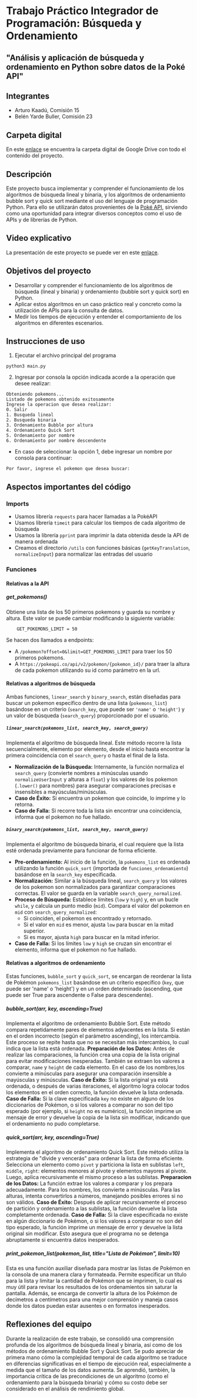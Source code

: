 # Trabajo Práctico Integrador de Programación: Búsqueda y Ordenamiento
## "Análisis y aplicación de búsqueda y ordenamiento en Python sobre datos de la Poké API"

## Integrantes

- Arturo Kaadú, Comisión 15
- Belén Yarde Buller, Comisión 23

## Carpeta digital 

En este [enlace](https://drive.google.com/drive/folders/1xX3k4BufiF828CFBPqrVavEFupXtGB5e?usp=drive_link) se encuentra la carpeta digital de Google Drive con todo el contenido del proyecto.

## Descripción

Este proyecto busca implementar y comprender el funcionamiento de los algoritmos de búsqueda lineal y binaria, y los algoritmos de ordenamiento bubble sort y quick sort mediante el uso del lenguaje de programación Python. Para ello se utilizarán datos provenientes de la [Poké API](https://pokeapi.co/), sirviendo como una oportunidad para integrar diversos conceptos como el uso de APIs y de librerías de Python.

## Video explicativo

La presentación de este proyecto se puede ver en este [enlace](https://youtu.be/h9AMFHeEWss).

## Objetivos del proyecto

- Desarrollar y comprender el funcionamiento de los algoritmos de búsqueda (lineal y binaria) y ordenamiento (bubble sort y quick sort) en Python.
- Aplicar estos algoritmos en un caso práctico real y concreto como la utilización de APIs para la consulta de datos.
- Medir los tiempos de ejecución y entender el comportamiento de los algoritmos en diferentes escenarios.

## Instrucciones de uso

1. Ejecutar el archivo principal del programa
```
python3 main.py
```
2. Ingresar por consola la opción indicada acorde a la operación que desee realizar:
```
Obteniendo pokemons...
Listado de pokemons obtenido exitosamente
Ingrese la operacion que desea realizar:
0. Salir
1. Busqueda lineal
2. Busqueda binaria
3. Ordenamiento Bubble por altura
4. Ordenamiento Quick Sort
5. Ordenamiento por nombre
6. Ordenamiento por nombre descendente
```
- En caso de seleccionar la opción 1, debe ingresar un nombre por consola para continuar:
```
Por favor, ingrese el pokemon que desea buscar:
```

## Aspectos importantes del código

### Imports

- Usamos librería `requests` para hacer llamadas a la PokéAPI
- Usamos librería `timeit` para calcular los tiempos de cada algoritmo de búsqueda
- Usamos la librería `pprint` para imprimir la data obtenida desde la API de manera ordenada
- Creamos el directorio `/utils` con funciones básicas (`getKeyTranslation`, `normalizeInput`) para normalizar las entradas del usuario

### Funciones

#### Relativas a la API

##### get_pokemons()

Obtiene una lista de los 50 primeros pokemons y guarda su nombre y altura. Este valor se puede cambiar modificando la siguiente variable:
```
    GET_POKEMONS_LIMIT = 50
```
Se hacen dos llamados a endpoints:
- A `/pokemon?offset=0&limit=GET_POKEMONS_LIMIT` para traer los 50 primeros pokemons.
- A `https://pokeapi.co/api/v2/pokemon/{pokemon_id}/` para traer la altura de cada pokemon utilizando su id como parámetro en la url.

#### Relativas a algoritmos de búsqueda

Ambas funciones, `linear_search` y `binary_search`, están diseñadas para buscar un pokemon específico dentro de una lista (`pokemons_list`) basándose en un criterio (`search_key`, que puede ser `'name'` o `'height'`) y un valor de búsqueda (`search_query`) proporcionado por el usuario.

##### `linear_search(pokemons_list, search_key, search_query)`

Implementa el algoritmo de búsqueda lineal. Este método recorre la lista secuencialmente, elemento por elemento, desde el inicio hasta encontrar la primera coincidencia con el `search_query` o hasta el final de la lista.
- **Normalización de la Búsqueda:** Internamente, la función normaliza el `search_query` (convierte nombres a minúsculas usando `normalizeUserInput` y alturas a `float`) y los valores de los pokemon (`.lower()` para nombres) para asegurar comparaciones precisas e insensibles a mayúsculas/minúsculas.
- **Caso de Éxito:** Si encuentra un pokemon que coincide, lo imprime y lo retorna.
- **Caso de Falla:** Si recorre toda la lista sin encontrar una coincidencia, informa que el pokemon no fue hallado.

##### `binary_search(pokemons_list, search_key, search_query)`

Implementa el algoritmo de búsqueda binaria, el cual requiere que la lista esté ordenada previamente para funcionar de forma eficiente.
- **Pre-ordenamiento:** Al inicio de la función, la `pokemons_list` es ordenada utilizando la función `quick_sort` (importada de `funciones_ordenamiento`) basándose en la `search_key` especificada.
- **Normalización:** Similar a la búsqueda lineal, `search_query` y los valores de los pokemon son normalizados para garantizar comparaciones correctas. El valor se guarda en la variable `search_query_normalized`.
- **Proceso de Búsqueda:** Establece límites (`low` y `high`) y, en un bucle `while`, y calcula un punto medio (`mid`). Compara el valor del pokemon en `mid` con `search_query_normalized`:
    - Si coinciden, el pokemon es encontrado y retornado.
    - Si el valor en `mid` es menor, ajusta `low` para buscar en la mitad superior.
    - Si es mayor, ajusta `high` para buscar en la mitad inferior.
- **Caso de Falla:** Si los límites `low` y `high` se cruzan sin encontrar el elemento, informa que el pokemon no fue hallado.

#### Relativas a algoritmos de ordenamiento

Estas funciones, `bubble_sort` y `quick_sort`, se encargan de reordenar la lista de Pokémon `pokemons_list` basándose en un criterio específico (`key`, que puede ser 'name' o 'height') y en un orden determinado (ascending, que puede ser True para ascendente o False para descendente).

##### bubble_sort(arr, key, ascending=True)

Implementa el algoritmo de ordenamiento Bubble Sort. Este método compara repetidamente pares de elementos adyacentes en la lista. Si están en el orden incorrecto (según el parámetro ascending), los intercambia. Este proceso se repite hasta que no se necesitan más intercambios, lo cual indica que la lista está ordenada.
**Preparación de los Datos:** Antes de realizar las comparaciones, la función crea una copia de la lista original para evitar modificaciones inesperadas. También se extraen los valores a comparar, `name` y `height` de cada elemento. En el caso de los nombres,los convierte a minúsculas para asegurar una comparación insensible a mayúsculas y minúsculas.
**Caso de Éxito:** Si la lista original ya está ordenada, o después de varias iteraciones, el algoritmo logra colocar todos los elementos en el orden correcto, la función devuelve la lista ordenada.
**Caso de Falla:** Si la clave especificada `key` no existe en alguno de los diccionarios de Pokémon, o si los valores a comparar no son del tipo esperado (por ejemplo, si `height` no es numérico), la función imprime un mensaje de error y devuelve la copia de la lista sin modificar, indicando que el ordenamiento no pudo completarse.

##### quick_sort(arr, key, ascending=True)

Implementa el algoritmo de ordenamiento Quick Sort. Este método utiliza la estrategia de "divide y vencerás" para ordenar la lista de forma eficiente. Selecciona un elemento como `pivot` y particiona la lista en sublistas `left`, `middle`, `right`: elementos menores al pivote y elementos mayores al pivote. Luego, aplica recursivamente el mismo proceso a las sublistas. 
**Preparacion de los Datos:** La función extrae los valores a comparar y los prepara adecuadamente. Para los nombres, los convierte a minúsculas. Para las alturas, intenta convertirlos a números, manejando posibles errores si no son válidos.
**Caso de Éxito:**  Después de aplicar recursivamente el proceso de partición y ordenamiento a las sublistas, la función devuelve la lista completamente ordenada.
**Caso de Falla:** Si la clave especificada no existe en algún diccionario de Pokémon, o si los valores a comparar no son del tipo esperado, la función imprime un mensaje de error y devuelve la lista original sin modificar. Esto asegura que el programa no se detenga abruptamente si encuentra datos inesperados.

##### print_pokemon_list(pokemon_list, title="Lista de Pokémon", limit=10)

Esta es una función auxiliar diseñada para mostrar las listas de Pokémon en la consola de una manera clara y formateada. Permite especificar un título para la lista y limitar la cantidad de Pokémon que se imprimen, lo cual es muy útil para revisar los resultados de los ordenamientos sin saturar la pantalla. Además, se encarga de convertir la altura de los Pokémon de decímetros a centímetros para una mejor comprensión y maneja casos donde los datos puedan estar ausentes o en formatos inesperados.

## Reflexiones del equipo

Durante la realización de este trabajo, se consolidó una comprensión profunda de los algoritmos de búsqueda lineal y binaria, así como de los métodos de ordenamiento Bubble Sort y Quick Sort. Se pudo apreciar de primera mano cómo la complejidad temporal de cada algoritmo se traduce en diferencias significativas en el tiempo de ejecución real, especialmente a medida que el tamaño de los datos aumenta. Se aprendió, también, la importancia crítica de las precondiciones de un algoritmo (como el ordenamiento para la búsqueda binaria) y cómo su costo debe ser considerado en el análisis de rendimiento global.
